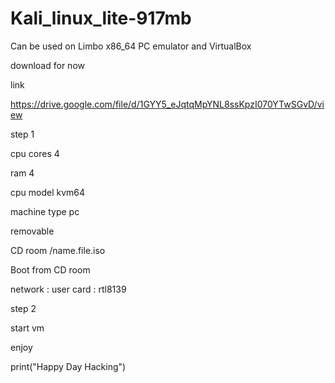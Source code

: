 # Kali_linux_lite-917mb
Can be used on Limbo x86_64 PC emulator and VirtualBox 




download for now 


link



https://drive.google.com/file/d/1GYY5_eJqtqMpYNL8ssKpzI070YTwSGvD/view




step 1 


cpu cores 4



ram 4




cpu model kvm64





machine type pc





removable




CD room /name.file.iso








Boot from CD room







network : user
card    : rtl8139







step 2


start vm 





enjoy





print("Happy Day Hacking")
